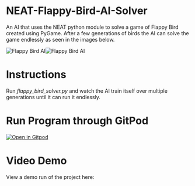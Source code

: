
# NEAT-Flappy-Bird-AI-Solver
An AI that uses the NEAT python module to solve a game of Flappy Bird created using PyGame. After a few generations of birds the AI can solve the game endlessly as seen in the images below.

![Flappy Bird AI](https://i.imgur.com/knpbTZE.png)![Flappy Bird AI](https://i.imgur.com/osNQwsw.png)

# Instructions
Run *flappy_bird_solver.py* and watch the AI train itself over multiple generations until it can run it endlessly.

# Run Program through GitPod

[![Open in Gitpod](https://gitpod.io/button/open-in-gitpod.svg)](https://gitpod.io/#https://github.com/connorpaps/FlappyBirdAISolver)


# Video Demo

View a demo run of the project here: 
